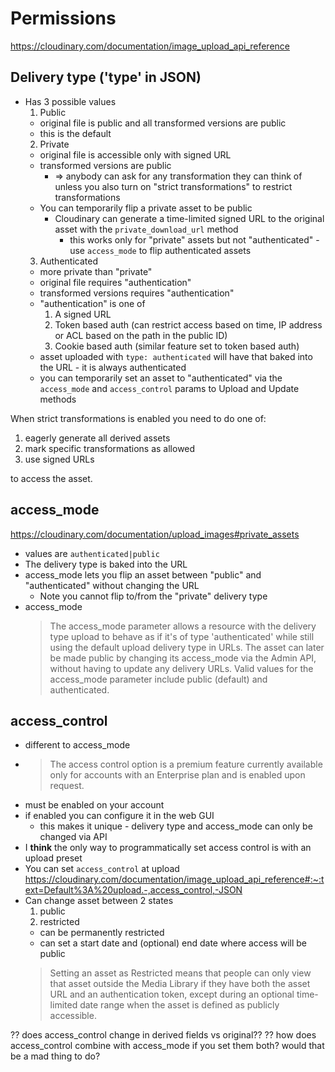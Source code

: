 # Permissions

https://cloudinary.com/documentation/image_upload_api_reference

## Delivery type ('type' in JSON)

* Has 3 possible values
  1. Public
    * original file is public and all transformed versions are public
    * this is the default
  2. Private
    * original file is accessible only with signed URL
    * transformed versions are public
      * => anybody can ask for any transformation they can think of unless you also turn on "strict transformations" to restrict transformations
    * You can temporarily flip a private asset to be public
      * Cloudinary can generate a time-limited signed URL to the original asset with the `private_download_url` method
        * this works only for "private" assets but not "authenticated" - use `access_mode` to flip authenticated assets
  3. Authenticated
    * more private than "private"
    * original file requires "authentication"
    * transformed versions requires "authentication"
    * "authentication" is one of
      1. A signed URL
      2. Token based auth (can restrict access based on time, IP address or ACL based on the path in the public ID)
      3. Cookie based auth (similar feature set to token based auth)
    * asset uploaded with `type: authenticated` will have that baked into the URL - it is always authenticated
    * you can temporarily set an asset to "authenticated" via the `access_mode` and `access_control` params to Upload and Update methods


When strict transformations is enabled you need to do one of:

1. eagerly generate all derived assets
2. mark specific transformations as allowed
3. use signed URLs

to access the asset.

## access_mode

https://cloudinary.com/documentation/upload_images#private_assets

* values are `authenticated|public`
* The delivery type is baked into the URL
* access_mode lets you flip an asset between "public" and "authenticated" without changing the URL
  * Note you cannot flip to/from the "private" delivery type
* access_mode
  > The access_mode parameter allows a resource with the delivery type upload to
  > behave as if it's of type 'authenticated' while still using the default upload
  > delivery type in URLs. The asset can later be made public by changing its
  > access_mode via the Admin API, without having to update any delivery URLs. Valid
  > values for the access_mode parameter include public (default) and authenticated.

## access_control

* different to access_mode
* > The access control option is a premium feature currently available only for accounts with an Enterprise plan and is enabled upon request.
* must be enabled on your account
* if enabled you can configure it in the web GUI
  * this makes it unique - delivery type and access_mode can only be changed via API
* I **think** the only way to programmatically set access control is with an upload preset
* You can set `access_control` at upload https://cloudinary.com/documentation/image_upload_api_reference#:~:text=Default%3A%20upload.-,access_control,-JSON
* Can change asset between 2 states
  1. public
  1. restricted
    * can be permanently restricted
    * can set a start date and (optional) end date where access will be public
    > Setting an asset as Restricted means that people can only view that asset
    > outside the Media Library if they have both the asset URL and an
    > authentication token, except during an optional time-limited date range when
    > the asset is defined as publicly accessible.

?? does access_control change in derived fields vs original??
?? how does access_control combine with access_mode if you set them both? would that be a mad thing to do?